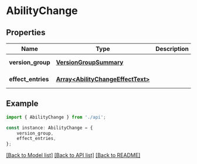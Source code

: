 # AbilityChange


## Properties

Name | Type | Description | Notes
------------ | ------------- | ------------- | -------------
**version_group** | [**VersionGroupSummary**](VersionGroupSummary.md) |  | [default to undefined]
**effect_entries** | [**Array&lt;AbilityChangeEffectText&gt;**](AbilityChangeEffectText.md) |  | [default to undefined]

## Example

```typescript
import { AbilityChange } from './api';

const instance: AbilityChange = {
    version_group,
    effect_entries,
};
```

[[Back to Model list]](../README.md#documentation-for-models) [[Back to API list]](../README.md#documentation-for-api-endpoints) [[Back to README]](../README.md)
